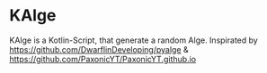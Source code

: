 # KAlge

KAlge is a Kotlin-Script, that generate a random Alge. Inspirated by https://github.com/DwarflinDeveloping/pyalge & https://github.com/PaxonicYT/PaxonicYT.github.io
